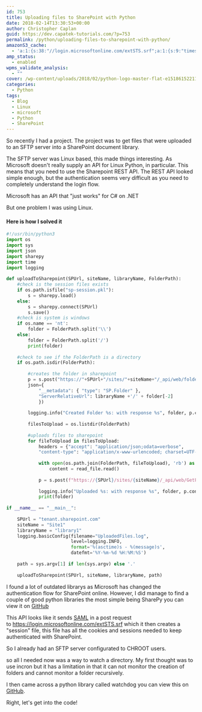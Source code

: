 ```yaml
---
id: 753
title: Uploading files to SharePoint with Python
date: 2018-02-14T13:30:53+00:00
author: Christopher Caplan
guid: https://dev.capatek-tutorials.com/?p=753
permalink: /python/uploading-files-to-sharepoint-with-python/
amazonS3_cache:
  - 'a:1:{s:38:"//login.microsoftonline.com/extSTS.srf";a:1:{s:9:"timestamp";i:1554412618;}}'
amp_status:
  - enabled
wpms_validate_analysis:
  - ""
cover: /wp-content/uploads/2018/02/python-logo-master-flat-e1518615221175.png
categories:
  - Python
tags:
  - Blog
  - Linux
  - microsoft
  - Python
  - SharePoint
---
```

<!-- wp:paragraph -->
<p>So recently I had a project. The project was to get files that were uploaded to an SFTP server into a SharePoint&nbsp;document library.</p>
<!-- /wp:paragraph -->

<!-- wp:paragraph -->
<p>The SFTP server was Linux&nbsp;based, this made things interesting. As Microsoft doesn't&nbsp;really supply an API for Linux Python, in particular. This means that you need to use the Sharepoint REST API. The REST API looked simple enough, but the authentication&nbsp;seems very difficult as you need to completely understand&nbsp;the login flow.</p>
<!-- /wp:paragraph -->

<!-- wp:paragraph -->
<p>Microsoft has an API that "just works" for C# on .NET</p>
<!-- /wp:paragraph -->

<!-- wp:paragraph -->
<p>But one problem I was using Linux.</p>
<!-- /wp:paragraph -->

<!-- wp:heading {"level":4} -->
<h4>Here is how I solved it</h4>
<!-- /wp:heading -->

<!-- wp:code {"lineNumbers":true,"ampFitText":true} -->
```python
#!/usr/bin/python3
import os
import sys
import json
import sharepy
import time
import logging
 
def uploadToSharepoint(SPUrl, siteName, libraryName, FolderPath):
    #check is the session files exists
    if os.path.isfile("sp-session.pkl"):
        s = sharepy.load()
    else:
        s = sharepy.connect(SPUrl)
        s.save()
    #check is system is windows
    if os.name == 'nt':
        folder = FolderPath.split('\\')
    else:
        folder = FolderPath.split('/')
        print(folder)
 
    #check to see if the FolderPath is a directory
    if os.path.isdir(FolderPath):
 
        #creates the folder in sharepoint
        p = s.post("https://"+SPUrl+"/sites/"+siteName+"/_api/web/folders",
        json={
            "__metadata": { "type": "SP.Folder" },
            "ServerRelativeUrl": libraryName +'/' + folder[-2]
            })
             
        logging.info("Created Folder %s: with response %s", folder, p.content)
 
        filesToUpload = os.listdir(FolderPath)
         
        #uploads files to sharepoint
        for fileToUpload in filesToUpload:
            headers = {"accept": "application/json;odata=verbose",
            "content-type": "application/x-www-urlencoded; charset=UTF-8"}
             
            with open(os.path.join(FolderPath, fileToUpload), 'rb') as read_file:
                content = read_file.read()
             
            p = s.post(f"https://{SPUrl}/sites/{siteName}/_api/web/GetFolderByServerRelativeUrl('{libraryName}/{folder[-2]}')/Files/add(url='{fileToUpload}',overwrite=true)", data=content, headers=headers)
             
            logging.info("Uploaded %s: with response %s", folder, p.content)
            print(folder)
        
if __name__ == "__main__":
 
    SPUrl = "tenant.sharepoint.com"
    siteName = "Site1"
    libraryName = "library1"
    logging.basicConfig(filename="UploadedFiles.log",
                        level=logging.INFO,
                        format='%(asctime)s - %(message)s',
                        datefmt='%Y-%m-%d %H:%M:%S')
 
    path = sys.argv[1] if len(sys.argv) else '.'
 
    uploadToSharepoint(SPUrl, siteName, libraryName, path)
```

<!-- wp:paragraph -->
<p>I found a lot of outdated librarys as Microsoft has changed the authentication flow for SharePoint&nbsp;online. However, I did manage to find a couple of good python libraries the most simple being SharePy you can view it on <a title="" href="https://github.com/JonathanHolvey/sharepy" rel="noopener">GitHub</a></p>
<!-- /wp:paragraph -->

<!-- wp:paragraph -->
<p>This API looks like it sends <a title="" href="https://en.wikipedia.org/wiki/Security_Assertion_Markup_Language" rel="noopener">SAML</a> in a post request to&nbsp;<a title="" href="https://login.microsoftonline.com/extSTS.srf" rel="noopener">https://login.microsoftonline.com/extSTS.srf</a>&nbsp;which it then creates a "session" file, this file has all the cookies and sessions needed to keep authenticated with SharePoint.</p>
<!-- /wp:paragraph -->

<!-- wp:paragraph -->
<p>So I already had an SFTP server configurated to CHROOT users.</p>
<!-- /wp:paragraph -->

<!-- wp:paragraph -->
<p>so all I needed now was a way to watch a directory. My first thought was to use incron but it has a limitation in that it can not monitor the creation of folders and cannot monitor a folder&nbsp;recursively.</p>
<!-- /wp:paragraph -->

<!-- wp:paragraph -->
<p>I then came across a python library called watchdog you can view this on <a title="" href="https://github.com/gorakhargosh/watchdog">GitHub</a>.</p>
<!-- /wp:paragraph -->

<!-- wp:paragraph -->
<p>Right, let's get into the code!</p>
<!-- /wp:paragraph -->